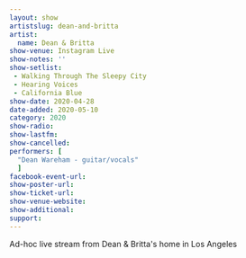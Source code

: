 ```yaml
---
layout: show
artistslug: dean-and-britta
artist:
  name: Dean & Britta
show-venue: Instagram Live
show-notes: ''
show-setlist:
 - Walking Through The Sleepy City
 - Hearing Voices
 - California Blue
show-date: 2020-04-28
date-added: 2020-05-10
category: 2020
show-radio:
show-lastfm:
show-cancelled:
performers: [
  "Dean Wareham - guitar/vocals"
  ]
facebook-event-url:
show-poster-url:
show-ticket-url: 
show-venue-website:
show-additional:
support:
---
```

Ad-hoc live stream from Dean & Britta's home in Los Angeles 